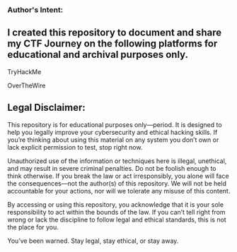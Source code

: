 <h3> Author's Intent: </h3>
  <h2> I created this repository to document and share my CTF Journey on the following platforms for educational and archival purposes only. </h2>
    <p> TryHackMe </p>
    <p> OverTheWire </p>

<h2> Legal Disclaimer: </h2>
<p>This repository is for educational purposes only—period. It is designed to help you legally improve your cybersecurity and ethical hacking skills. If you’re thinking about using this material on any system you don’t own or lack explicit permission to test, stop right now.
 </p>

<p> Unauthorized use of the information or techniques here is illegal, unethical, and may result in severe criminal penalties. Do not be foolish enough to think otherwise. If you break the law or act irresponsibly, you alone will face the consequences—not the author(s) of this repository. We will not be held accountable for your actions, nor will we tolerate any misuse of this content.
</p>

<p> By accessing or using this repository, you acknowledge that it is your sole responsibility to act within the bounds of the law. If you can’t tell right from wrong or lack the discipline to follow legal and ethical standards, this is not the place for you.
</p>

<p> You’ve been warned. Stay legal, stay ethical, or stay away. </p>



